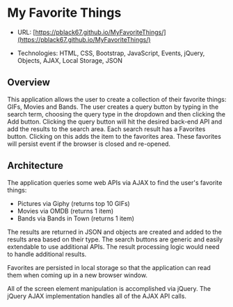 # My Favorite Things

* URL: [https://pblack67.github.io/MyFavoriteThings/](https://pblack67.github.io/MyFavoriteThings/)

* Technologies: HTML, CSS, Bootstrap, JavaScript, Events, jQuery, Objects, AJAX, Local Storage, JSON

## Overview

This application allows the user to create a collection of their favorite things: GIFs, Movies and Bands. The user creates a query button by typing in the search term, choosing the query type in the dropdown and then clicking the Add button. Clicking the query button  will hit the desired back-end API and add the results to the search area. Each search result has a Favorites button. Clicking on this adds the item to the favorites area. These favorites will persist event if the browser is closed and re-opened. 

## Architecture

The application queries some web APIs via AJAX to find the user's favorite things: 

* Pictures via Giphy (returns top 10 GIFs)
* Movies via OMDB (returns 1 item)
* Bands via Bands in Town (returns 1 item)

The results are returned in JSON and objects are created and added to the results area based on their type. The search buttons are generic and easily extendable to use additional APIs. The result processing logic would need to handle additional results. 

Favorites are persisted in local storage so that the application can read them when coming up in a new browser window. 

All of the screen element manipulation is accomplished via jQuery. The jQuery AJAX implementation handles all of the AJAX API calls. 
